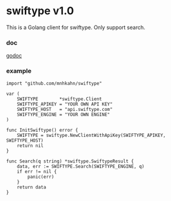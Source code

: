 swiftype v1.0
========

This is a Golang client for swiftype. Only support search.

### doc

[godoc](https://godoc.org/github.com/mnhkahn/swiftype)

### example

	import "github.com/mnhkahn/swiftype"

	var (
		SWIFTYPE        *swiftype.Client
		SWIFTYPE_APIKEY = "YOUR OWN API KEY"
		SWIFTYPE_HOST   = "api.swiftype.com"
		SWIFTYPE_ENGINE = "YOUR OWN ENGINE"
	)

	func InitSwiftype() error {
		SWIFTYPE = swiftype.NewClientWithApiKey(SWIFTYPE_APIKEY, SWIFTYPE_HOST)
		return nil
	}

	func Search(q string) *swiftype.SwiftypeResult {
		data, err := SWIFTYPE.Search(SWIFTYPE_ENGINE, q)
		if err != nil {
			panic(err)
		}
		return data
	}